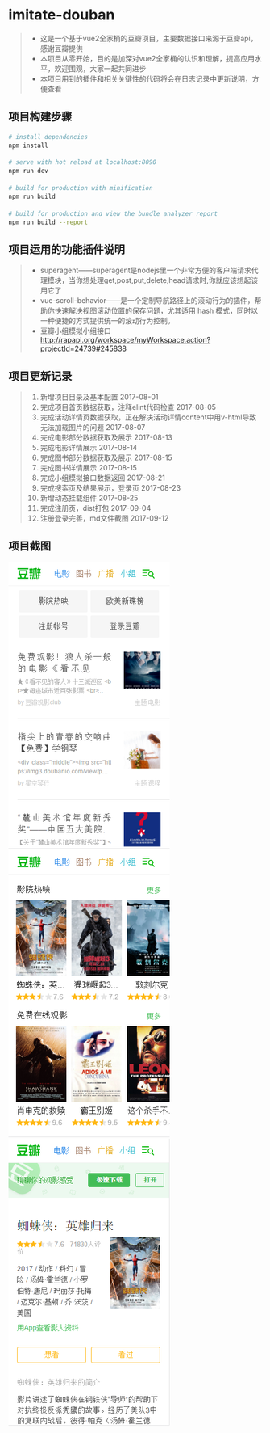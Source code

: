 # imitate-douban

> * 这是一个基于vue2全家桶的豆瓣项目，主要数据接口来源于豆瓣api，感谢豆瓣提供
> * 本项目从零开始，目的是加深对vue2全家桶的认识和理解，提高应用水平，欢迎围观，大家一起共同进步
> * 本项目用到的插件和相关关键性的代码将会在日志记录中更新说明，方便查看

## 项目构建步骤

``` bash
# install dependencies
npm install

# serve with hot reload at localhost:8090
npm run dev

# build for production with minification
npm run build

# build for production and view the bundle analyzer report
npm run build --report
```
## 项目运用的功能插件说明

> * superagent——superagent是nodejs里一个非常方便的客户端请求代理模块，当你想处理get,post,put,delete,head请求时,你就应该想起该用它了
> * vue-scroll-behavior——是一个定制导航路径上的滚动行为的插件，帮助你快速解决视图滚动位置的保存问题，尤其适用 hash 模式，同时以一种便捷的方式提供统一的滚动行为控制。
> * 豆瓣小组模拟小组接口 http://rapapi.org/workspace/myWorkspace.action?projectId=24739#245838
## 项目更新记录

> 1.  新增项目目录及基本配置                         2017-08-01
> 2.  完成项目首页数据获取，注释elint代码检查        2017-08-05
> 3.  完成活动详情页数据获取，正在解决活动详情content中用v-html导致无法加载图片的问题        2017-08-07
> 4.  完成电影部分数据获取及展示        2017-08-13
> 5.  完成电影详情展示        2017-08-14
> 6.  完成图书部分数据获取及展示        2017-08-15
> 7.  完成图书详情展示        2017-08-15
> 8.  完成小组模拟接口数据返回        2017-08-21
> 9.  完成搜索页及结果展示，登录页        2017-08-23
> 10.  新增动态挂载组件        2017-08-25
> 11.  完成注册页，dist打包        2017-09-04
> 11.  注册登录完善，md文件截图        2017-09-12

## 项目截图

![Alt text | center | 600x0](./src/assets/1.png)
![Alt text | center | 600x0](./src/assets/2.png)
![Alt text | center | 600x0](./src/assets/3.png)
